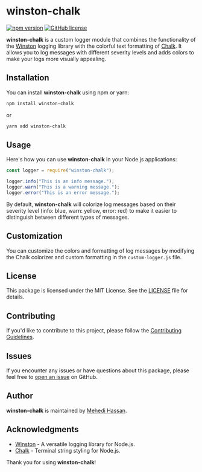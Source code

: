 # winston-chalk

[![npm version](https://badge.fury.io/js/winston-chalk.svg)](https://badge.fury.io/js/winston-chalk)
[![GitHub license](https://img.shields.io/github/license/your-github-username/winston-chalk.svg)](https://github.com/your-github-username/winston-chalk/blob/main/LICENSE)

**winston-chalk** is a custom logger module that combines the functionality of the [Winston](https://github.com/winstonjs/winston) logging library with the colorful text formatting of [Chalk](https://github.com/chalk/chalk). It allows you to log messages with different severity levels and adds colors to make your logs more visually appealing.

## Installation

You can install **winston-chalk** using npm or yarn:

```bash
npm install winston-chalk
```

or

```bash
yarn add winston-chalk
```

## Usage

Here's how you can use **winston-chalk** in your Node.js applications:

```javascript
const logger = require("winston-chalk");

logger.info("This is an info message.");
logger.warn("This is a warning message.");
logger.error("This is an error message.");
```

By default, **winston-chalk** will colorize log messages based on their severity level (info: blue, warn: yellow, error: red) to make it easier to distinguish between different types of messages.

## Customization

You can customize the colors and formatting of log messages by modifying the Chalk colorizer and custom formatting in the `custom-logger.js` file.

## License

This package is licensed under the MIT License. See the [LICENSE](LICENSE) file for details.

## Contributing

If you'd like to contribute to this project, please follow the [Contributing Guidelines](CONTRIBUTING.md).

## Issues

If you encounter any issues or have questions about this package, please feel free to [open an issue](https://github.com/your-github-username/winston-chalk/issues) on GitHub.

## Author

**winston-chalk** is maintained by [Mehedi Hassan](https://github.com/hassan-mehedi).

## Acknowledgments

-   [Winston](https://github.com/winstonjs/winston) - A versatile logging library for Node.js.
-   [Chalk](https://github.com/chalk/chalk) - Terminal string styling for Node.js.

Thank you for using **winston-chalk**!
